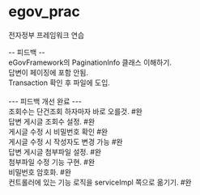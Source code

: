 # egov_prac
전자정부 프레임워크 연습


-- 피드백 --<br>
eGovFramework의 PaginationInfo 클래스 이해하기. <br>
답변이 페이징에 포함 안됨. <br>
Transaction 확인 후 파일에 도입.<br>
<br>
--- 피드백 개선 완료 ---<br>
조회수는 단건조회 하자마자 바로 오를것. #완<br>
답변 게시글 조회수 설정. #완<br>
게시글 수정 시 비밀번호 확인 #완<br>
게시글 수정 시 작성자도 변경 가능 #완<br>
답변 게시글 첨부파일 설정. #완<br>
첨부파일 수정 기능 구현. #완<br>
비밀번호 암호화. #완<br>
컨트롤러에 있는 기능 로직을 serviceImpl 쪽으로 옮기기. #완
